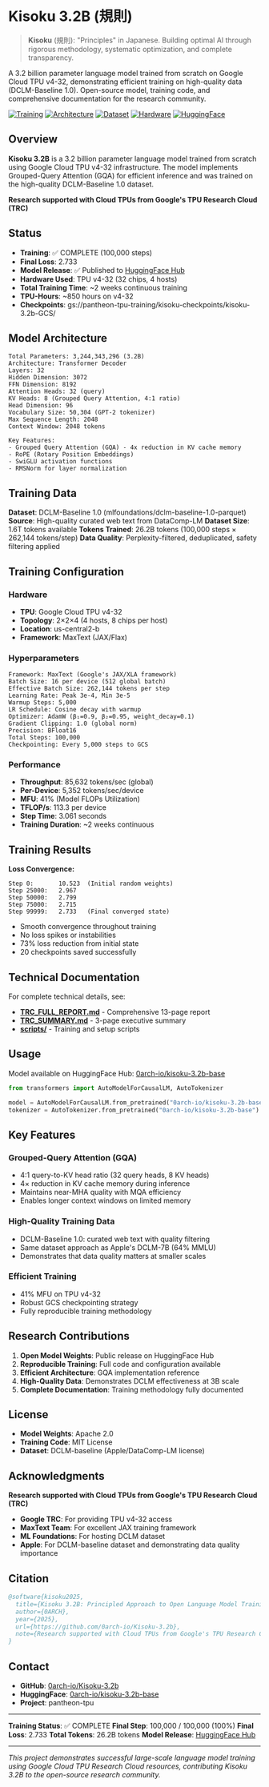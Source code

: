 # Kisoku 3.2B (規則)

> **Kisoku** (規則): "Principles" in Japanese. Building optimal AI through rigorous methodology, systematic optimization, and complete transparency.

A 3.2 billion parameter language model trained from scratch on Google Cloud TPU v4-32, demonstrating efficient training on high-quality data (DCLM-Baseline 1.0). Open-source model, training code, and comprehensive documentation for the research community.

[![Training](https://img.shields.io/badge/status-complete-green)]() [![Architecture](https://img.shields.io/badge/architecture-GQA%20%2B%20RoPE%20%2B%20SwiGLU-blue)]() [![Dataset](https://img.shields.io/badge/dataset-DCLM--Baseline-green)]() [![Hardware](https://img.shields.io/badge/hardware-TPU%20v4--32-orange)]() [![HuggingFace](https://img.shields.io/badge/%F0%9F%A4%97-Kisoku%203.2B-yellow)](https://huggingface.co/0arch-io/kisoku-3.2b-base)

## Overview

**Kisoku 3.2B** is a 3.2 billion parameter language model trained from scratch using Google Cloud TPU v4-32 infrastructure. The model implements Grouped-Query Attention (GQA) for efficient inference and was trained on the high-quality DCLM-Baseline 1.0 dataset.

**Research supported with Cloud TPUs from Google's TPU Research Cloud (TRC)**

## Status

- **Training**: ✅ COMPLETE (100,000 steps)
- **Final Loss**: 2.733
- **Model Release**: ✅ Published to [HuggingFace Hub](https://huggingface.co/0arch-io/kisoku-3.2b-base)
- **Hardware Used**: TPU v4-32 (32 chips, 4 hosts)
- **Total Training Time**: ~2 weeks continuous training
- **TPU-Hours**: ~850 hours on v4-32
- **Checkpoints**: gs://pantheon-tpu-training/kisoku-checkpoints/kisoku-3.2b-GCS/

## Model Architecture

```
Total Parameters: 3,244,343,296 (3.2B)
Architecture: Transformer Decoder
Layers: 32
Hidden Dimension: 3072
FFN Dimension: 8192
Attention Heads: 32 (query)
KV Heads: 8 (Grouped Query Attention, 4:1 ratio)
Head Dimension: 96
Vocabulary Size: 50,304 (GPT-2 tokenizer)
Max Sequence Length: 2048
Context Window: 2048 tokens

Key Features:
- Grouped Query Attention (GQA) - 4x reduction in KV cache memory
- RoPE (Rotary Position Embeddings)
- SwiGLU activation functions
- RMSNorm for layer normalization
```

## Training Data

**Dataset**: DCLM-Baseline 1.0 (mlfoundations/dclm-baseline-1.0-parquet)
**Source**: High-quality curated web text from DataComp-LM
**Dataset Size**: 1.6T tokens available
**Tokens Trained**: 26.2B tokens (100,000 steps × 262,144 tokens/step)
**Data Quality**: Perplexity-filtered, deduplicated, safety filtering applied

## Training Configuration

### Hardware
- **TPU**: Google Cloud TPU v4-32
- **Topology**: 2×2×4 (4 hosts, 8 chips per host)
- **Location**: us-central2-b
- **Framework**: MaxText (JAX/Flax)

### Hyperparameters

```
Framework: MaxText (Google's JAX/XLA framework)
Batch Size: 16 per device (512 global batch)
Effective Batch Size: 262,144 tokens per step
Learning Rate: Peak 3e-4, Min 3e-5
Warmup Steps: 5,000
LR Schedule: Cosine decay with warmup
Optimizer: AdamW (β₁=0.9, β₂=0.95, weight_decay=0.1)
Gradient Clipping: 1.0 (global norm)
Precision: BFloat16
Total Steps: 100,000
Checkpointing: Every 5,000 steps to GCS
```

### Performance

- **Throughput**: 85,632 tokens/sec (global)
- **Per-Device**: 5,352 tokens/sec/device
- **MFU**: 41% (Model FLOPs Utilization)
- **TFLOP/s**: 113.3 per device
- **Step Time**: 3.061 seconds
- **Training Duration**: ~2 weeks continuous

## Training Results

**Loss Convergence:**
```
Step 0:       10.523  (Initial random weights)
Step 25000:   2.967
Step 50000:   2.799
Step 75000:   2.715
Step 99999:   2.733   (Final converged state)
```

- Smooth convergence throughout training
- No loss spikes or instabilities
- 73% loss reduction from initial state
- 20 checkpoints saved successfully

## Technical Documentation

For complete technical details, see:
- **[TRC_FULL_REPORT.md](TRC_FULL_REPORT.md)** - Comprehensive 13-page report
- **[TRC_SUMMARY.md](TRC_SUMMARY.md)** - 3-page executive summary
- **[scripts/](scripts/)** - Training and setup scripts

## Usage

Model available on HuggingFace Hub: [0arch-io/kisoku-3.2b-base](https://huggingface.co/0arch-io/kisoku-3.2b-base)

```python
from transformers import AutoModelForCausalLM, AutoTokenizer

model = AutoModelForCausalLM.from_pretrained("0arch-io/kisoku-3.2b-base")
tokenizer = AutoTokenizer.from_pretrained("0arch-io/kisoku-3.2b-base")
```

## Key Features

### Grouped-Query Attention (GQA)
- 4:1 query-to-KV head ratio (32 query heads, 8 KV heads)
- 4× reduction in KV cache memory during inference
- Maintains near-MHA quality with MQA efficiency
- Enables longer context windows on limited memory

### High-Quality Training Data
- DCLM-Baseline 1.0: curated web text with quality filtering
- Same dataset approach as Apple's DCLM-7B (64% MMLU)
- Demonstrates that data quality matters at smaller scales

### Efficient Training
- 41% MFU on TPU v4-32
- Robust GCS checkpointing strategy
- Fully reproducible training methodology

## Research Contributions

1. **Open Model Weights**: Public release on HuggingFace Hub
2. **Reproducible Training**: Full code and configuration available
3. **Efficient Architecture**: GQA implementation reference
4. **High-Quality Data**: Demonstrates DCLM effectiveness at 3B scale
5. **Complete Documentation**: Training methodology fully documented

## License

- **Model Weights**: Apache 2.0
- **Training Code**: MIT License
- **Dataset**: DCLM-baseline (Apple/DataComp-LM license)

## Acknowledgments

**Research supported with Cloud TPUs from Google's TPU Research Cloud (TRC)**

- **Google TRC**: For providing TPU v4-32 access
- **MaxText Team**: For excellent JAX training framework
- **ML Foundations**: For hosting DCLM dataset
- **Apple**: For DCLM-baseline dataset and demonstrating data quality importance

## Citation

```bibtex
@software{kisoku2025,
  title={Kisoku 3.2B: Principled Approach to Open Language Model Training},
  author={0ARCH},
  year={2025},
  url={https://github.com/0arch-io/Kisoku-3.2b},
  note={Research supported with Cloud TPUs from Google's TPU Research Cloud (TRC)}
}
```

## Contact

- **GitHub**: [0arch-io/Kisoku-3.2b](https://github.com/0arch-io/Kisoku-3.2b)
- **HuggingFace**: [0arch-io/kisoku-3.2b-base](https://huggingface.co/0arch-io/kisoku-3.2b-base)
- **Project**: pantheon-tpu

---

**Training Status**: ✅ COMPLETE
**Final Step**: 100,000 / 100,000 (100%)
**Final Loss**: 2.733
**Total Tokens**: 26.2B tokens
**Model Release**: [HuggingFace Hub](https://huggingface.co/0arch-io/kisoku-3.2b-base)

---

*This project demonstrates successful large-scale language model training using Google Cloud TPU Research Cloud resources, contributing Kisoku 3.2B to the open-source research community.*
